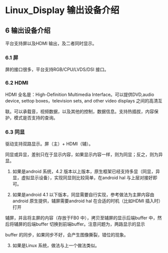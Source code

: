 # Linux_Display 输出设备介绍
## 6 输出设备介绍

平台支持屏以及HDMI 输出，及二者同时显示。

### 6.1 屏

屏的接口很多，平台支持RGB/CPU/LVDS/DSI 接口。

### 6.2 HDMI

HDMI 全名是：High-Definition Multimedia Interface。可以提供DVD,audio device, settop boxes，television sets, and other video displays 之间的高清互

联。可以承载音，视频数据，以及其他的控制，数据信息。支持热插拔，内容保护，模式是否支持的查询。

### 6.3 同显

驱动支持双路显示。屏（主）+ HDMI（辅）。

同显或异显，差别只在于显示内容，如果显示内容一样，则为同显；反之，则为异显。

1. 如果是android 系统，4.2 版本以上版本，原生框架已经支持多显（同显，异显，虚拟显示设备），实现同显则比较简单，在android hal 与上层对接好即可。

2. 如果是android 4.1 以下版本，同显需要自行实现，参考做法为主屏内容由android 原生提供，辅屏需要android hal 在合适的时机（比如HDMI 插入时）打开

  辅屏，并且将主屏的内容（存放于FB0 中），拷贝至辅屏的显示后端buffer 中，然后将辅屏的后端buffer 切换到前端buffer。注意问题为，两路显示的显示

  buffer 的同步，如果同步不好，会产生图像撕裂，错位的现象。

3. 如果是Linux 系统，做法与上一个做法类似。